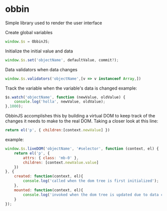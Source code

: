 # obbin
Simple library used to render the user interface

Create global variables
``` js
window.$s = ObbinJS;
```

Initialize the initial value and data
``` js
window.$s.set('objectName', defaultValue, commit?);
```

Data validators when data changes
``` js
window.$s.validators('objectName',[v => v instanceof Array,])
```

Track the variable when the variable's data is changed
example:
``` js
$s.watch('objectName', function (newValue, oldValue) {
    console.log('holla', newValue, oldValue);
},1000);
```

ObbinJS accomplishes this by building a virtual DOM to keep track of the changes it needs to make to the real DOM. Taking a closer look at this line:
``` js
return el('p', { children:[context.newValue] })
```
example:
``` js
window.$s.liveDOM('objectName', '#selector', function (context, el) {
    return el('p', {
        attrs: { class: 'mb-0' },
        children: [context.newValue.value]
    })
}, { 
    created: function(context, el){
        console.log('called when the dom tree is first initialized');
    },
    mounted: function(context, el){
        console.log('invoked when the dom tree is updated due to data change');
    }
});
```
